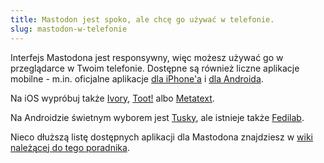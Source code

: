 ```yaml
---
title: Mastodon jest spoko, ale chcę go używać w telefonie.
slug: mastodon-w-telefonie
---
```


Interfejs Mastodona jest responsywny, więc możesz używać go w przeglądarce w Twoim telefonie. Dostępne są również liczne aplikacje mobilne - m.in. oficjalne aplikacje [dla iPhone'a](https://apps.apple.com/us/app/mastodon-for-iphone-and-ipad/id1571998974) i [dla Androida](https://play.google.com/store/apps/details?id=org.joinmastodon.android).

Na iOS wypróbuj także [Ivory](https://apps.apple.com/us/app/ivory-for-mastodon-by-tapbots/id6444602274), [Toot!](https://apps.apple.com/app/toot/id1229021451?ls=1) albo [Metatext](https://apps.apple.com/us/app/metatext/id1523996615).

Na Androidzie świetnym wyborem jest [Tusky](https://tusky.app/), ale istnieje także [Fedilab](https://play.google.com/store/apps/details?id=app.fedilab.android).

Nieco dłuższą listę dostępnych aplikacji dla Mastodona znajdziesz w [wiki należącej do tego poradnika](https://github.com/lwojcik/mastodon-poradnik.pl/wiki/Aplikacje-klienckie).
